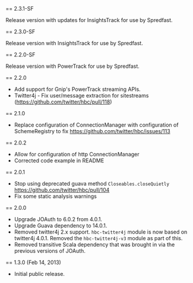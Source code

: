 == 2.3.1-SF

Release version with updates for InsightsTrack for use by Spredfast.

== 2.3.0-SF

Release version with InsightsTrack for use by Spredfast.

== 2.2.0-SF

Release version with PowerTrack for use by Spredfast.

== 2.2.0
* Add support for Gnip's PowerTrack streaming APIs.
* Twitter4j - Fix user/message extraction for sitestreams (https://github.com/twitter/hbc/pull/118)

== 2.1.0

* Replace configuration of ConnectionManager with configuration of SchemeRegistry to fix https://github.com/twitter/hbc/issues/113

== 2.0.2

* Allow for configuration of http ConnectionManager
* Corrected code example in README

== 2.0.1

* Stop using deprecated guava method `Closeables.closeQuietly` https://github.com/twitter/hbc/pull/104
* Fix some static analysis warnings

== 2.0.0

* Upgrade JOAuth to 6.0.2 from 4.0.1.
* Upgrade Guava dependency to 14.0.1.
* Removed twitter4j 2.x support. `hbc-twitter4j` module is now based on twitter4j 4.0.1.
Removed the `hbc-twitter4j-v3` module as part of this.
* Removed transitive Scala dependency that was brought in via the previous versions of JOAuth.

== 1.3.0 (Feb 14, 2013)

* Initial public release.
